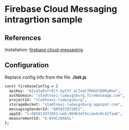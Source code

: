 # Firebase Cloud Messaging intragrtion sample
## References
Installation: [firebase cloud-messaging](https://firebase.google.com/docs/cloud-messaging/js/client) 
## Configuration
Replace config info from the file **./init.js**

```sh
const firebaseConfig = {
  apiKey: "AIzaSyDvYr8jt-UyC5Y_alIoqt7RmGdlB9RyNuw",
  authDomain: "stadtnavi-ludwigsburg.firebaseapp.com",
  projectId: "stadtnavi-ludwigsburg",
  storageBucket: "stadtnavi-ludwigsburg.appspot.com",
  messagingSenderId: "605813972051",
  appId: "1:605813972051:web:969b3474ccae4c0c42faa6",
  measurementId: "G-8V9C20X6GL"
};
```
